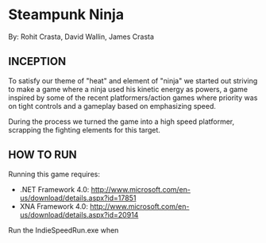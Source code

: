 Steampunk Ninja
===============

By: Rohit Crasta, David Wallin, James Crasta

INCEPTION
---------

To satisfy our theme of "heat" and element of "ninja" we started out striving
to make a game where a ninja used his kinetic energy as powers, a game inspired
by some of the recent platformers/action games where priority was on tight
controls and a gameplay based on emphasizing speed. 

During the process we turned the game into a high speed platformer, scrapping
the fighting elements for this target.


HOW TO RUN
----------

Running this game requires:
 * .NET Framework 4.0: http://www.microsoft.com/en-us/download/details.aspx?id=17851
 * XNA Framework 4.0: http://www.microsoft.com/en-us/download/details.aspx?id=20914

Run the IndieSpeedRun.exe when 


